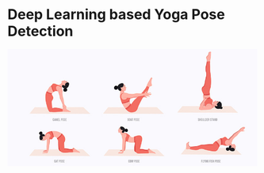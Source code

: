 # Deep Learning based Yoga Pose Detection
<p align="center">
  <img src="https://github.com/akhilchibber/Yoga-Pose-Detection/blob/main/yoga-pose-detection.jpg?raw=true" alt="earthml Logo">
</p>
